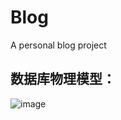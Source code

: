 # Blog
A personal blog project

## 数据库物理模型：
![image](https://github.com/eussi/Blog/blob/master/design_doc/physicaldiagram.png)
